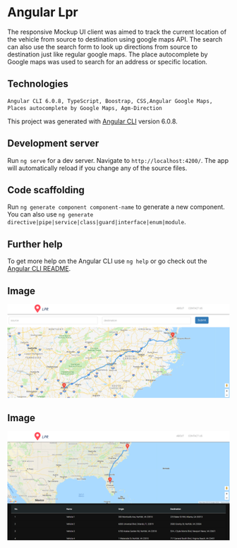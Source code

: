 # Angular Lpr
The responsive Mockup UI client was aimed to track the current location of the vehicle from source to destination using google maps API. The search can also use the search form to look up directions from source to destination just like regular google maps.
The place autocomplete by Google maps was used to search for an address or specific location.

## Technologies
```
Angular CLI 6.0.8, TypeScript, Boostrap, CSS,Angular Google Maps, Places autocomplete by Google Maps, Agm-Direction
```
This project was generated with [Angular CLI](https://github.com/angular/angular-cli) version 6.0.8.

## Development server

Run `ng serve` for a dev server. Navigate to `http://localhost:4200/`. The app will automatically reload if you change any of the source files.

## Code scaffolding

Run `ng generate component component-name` to generate a new component. You can also use `ng generate directive|pipe|service|class|guard|interface|enum|module`.

## Further help

To get more help on the Angular CLI use `ng help` or go check out the [Angular CLI README](https://github.com/angular/angular-cli/blob/master/README.md).

## Image
![alt text](src/app/images/image-1.PNG)

## Image
![alt text](src/app/images/image-2.PNG)
